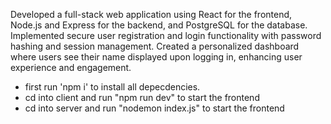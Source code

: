 Developed a full-stack web application using React for the frontend, Node.js and Express for the backend, and PostgreSQL for the database. Implemented secure user registration and login functionality with password hashing and session management.
Created a personalized dashboard where users see their name displayed upon logging in, enhancing user experience and engagement.
- first run 'npm i' to install all depecdencies.
- cd into client and run "npm run dev" to start the frontend
- cd into server and run "nodemon index.js" to start the frontend
  
